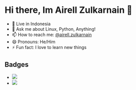 # Hi there,  Im Airell Zulkarnain 👋
- 📍 Live in Indonesia
- 💬 Ask me about Linux, Python, Anything!
- 📫 How to reach me: <a href="https://instagram.com/airell_zulkarnain">@airell.zulkarnain</a>
- 😄 Pronouns: He/Him
- ⚡ Fun fact: I love to learn new things
## Badges
- <img src="https://www.codewars.com/users/airellzulkarnain/badges/small">
- <img src="https://github-profile-trophy.vercel.app/?username=airellzulkarnain&theme=dracula">
